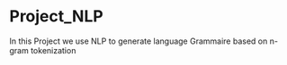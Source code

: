 # Project_NLP

In this Project we use NLP to generate language Grammaire based on n-gram tokenization
